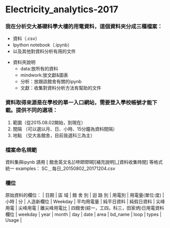 # Electricity_analytics-2017

### 我在分析交大基礎科學大樓的用電資料，這個資料夾分成三種檔案：
* 資料（.csv）
* Ipython notebook（.ipynb）
* 以及其他對資料分析有用的文件

- 資料夾說明
	- data:放所有的資料
	- mindwork:放文獻&圖表
	- 分析：放跟該館舍有關的ipynb
	- 文獻：收集對資料分析方法有幫助的文件
### 資料取得來源是在學校的單一入口網站，需要登入學校帳號才能下載。提供不同的選項：
1. 範圍（從2015.08.02開始，到現在）
2. 間隔 （可以選以月、日、小時、15分鐘為資料間隔）
3. 地點 （交大各館舍，目前我選科三為主）
### 檔案命名規範
資料集與ipynb 請用 [ 館舍英文名]_[時間間隔]_[補充說明]_[資料收集時間] 等格式統一
examples：
SC＿每日_20150802_20171204.csv

### 欄位
原始資料的欄位：
| 日期 | 區 域 | 館 舍 別 | 迴 路 別 | 用電別 | 用電量(單位:度) | 小時 | 分 |
人造新欄位
| Weekday | 平均用電量 | 純平日資料 | 純假日資料 | 尖峰用電 | 尖峰用電 | 離尖峰用電比 |
四館舍(綜一，工四，科三，田家炳)日用電資料欄位
| weekday | year | month | day | date | area | bd_name | loop | types | Usage |
